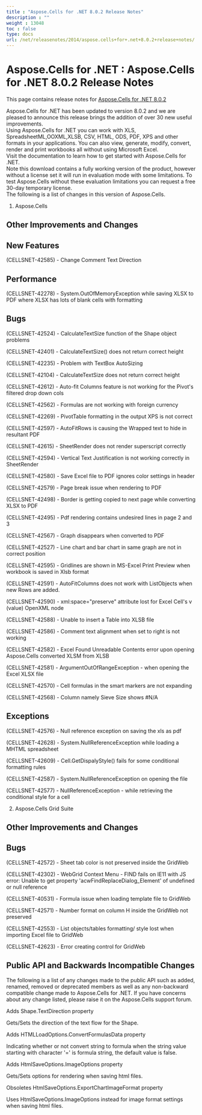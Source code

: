 ```yaml
---
title : "Aspose.Cells for .NET 8.0.2 Release Notes" 
description : "" 
weight : 13048 
toc : false
type: docs
url: /net/releasenotes/2014/aspose.cells+for+.net+8.0.2+release+notes/
---
```


# Aspose.Cells for .NET : Aspose.Cells for .NET 8.0.2 Release Notes


This page contains release notes for [Aspose.Cells for .NET 8.0.2](http://www.aspose.com/downloads/cells/net/new-releases/aspose.cells-for-.net-8.0.2/)

Aspose.Cells for .NET has been updated to version 8.0.2 and we are pleased to announce this release brings the addition of over 30 new useful improvements.  
Using Aspose.Cells for .NET you can work with XLS, SpreadsheetML,OOXML,XLSB, CSV, HTML, ODS, PDF, XPS and other formats in your applications. You can also view, generate, modify, convert, render and print workbooks all without using Microsoft Excel.  
Visit the documentation to learn how to get started with Aspose.Cells for .NET.  
Note this download contains a fully working version of the product, however without a license set it will run in evaluation mode with some limitations. To test Aspose.Cells without these evaluation limitations you can request a free 30-day temporary license.  
The following is a list of changes in this version of Aspose.Cells.

1) Aspose.Cells

## Other Improvements and Changes

## New Features

(CELLSNET-42585) - Change Comment Text Direction

## Performance

(CELLSNET-42278) - System.OutOfMemoryException while saving XLSX to PDF where XLSX has lots of blank cells with formatting

## Bugs

(CELLSNET-42524) - CalculateTextSize function of the Shape object problems

(CELLSNET-42401) - CalculateTextSize() does not return correct height

(CELLSNET-42235) - Problem with TextBox AutoSizing

(CELLSNET-42104) - CalculateTextSize does not return correct height

(CELLSNET-42612) - Auto-fit Columns feature is not working for the Pivot's filtered drop down cols

(CELLSNET-42562) - Formulas are not working with foreign currency

(CELLSNET-42269) - PivotTable formatting in the output XPS is not correct

(CELLSNET-42597) - AutoFitRows is causing the Wrapped text to hide in resultant PDF

(CELLSNET-42615) - SheetRender does not render superscript correctly

(CELLSNET-42594) - Vertical Text Justification is not working correctly in SheetRender

(CELLSNET-42580) - Save Excel file to PDF ignores color settings in header

(CELLSNET-42579) - Page break issue when rendering to PDF

(CELLSNET-42498) - Border is getting copied to next page while converting XLSX to PDF

(CELLSNET-42495) - Pdf rendering contains undesired lines in page 2 and 3

(CELLSNET-42567) - Graph disappears when converted to PDF

(CELLSNET-42527) - Line chart and bar chart in same graph are not in correct position

(CELLSNET-42595) - Gridlines are shown in MS-Excel Print Preview when workbook is saved in Xlsb format

(CELLSNET-42591) - AutoFitColumns does not work with ListObjects when new Rows are added.

(CELLSNET-42590) - xml:space="preserve" attribute lost for Excel Cell's v (value) OpenXML node

(CELLSNET-42588) - Unable to insert a Table into XLSB file

(CELLSNET-42586) - Comment text alignment when set to right is not working

(CELLSNET-42582) - Excel Found Unreadable Contents error upon opening Aspose.Cells converted XLSM from XLSB

(CELLSNET-42581) - ArgumentOutOfRangeException - when opening the Excel XLSX file

(CELLSNET-42570) - Cell formulas in the smart markers are not expanding

(CELLSNET-42568) - Column namely Sieve Size shows #N/A

## Exceptions

(CELLSNET-42576) - Null reference exception on saving the xls as pdf

(CELLSNET-42628) - System.NullReferenceException while loading a MHTML spreadsheet

(CELLSNET-42609) - Cell.GetDispalyStyle() fails for some conditional formatting rules

(CELLSNET-42587) - System.NullReferenceException on opening the file

(CELLSNET-42577) - NullReferenceException - while retrieving the conditional style for a cell

2) Aspose.Cells Grid Suite

## Other Improvements and Changes

## Bugs

(CELLSNET-42572) - Sheet tab color is not preserved inside the GridWeb

(CELLSNET-42302) - WebGrid Context Menu - FIND fails on IE11 with JS error: Unable to get property 'acwFindReplaceDialog\_Element' of undefined or null reference

(CELLSNET-40531) - Formula issue when loading template file to GridWeb

(CELLSNET-42571) - Number format on column H inside the GridWeb not preserved

(CELLSNET-42553) - List objects/tables formatting/ style lost when importing Excel file to GridWeb

(CELLSNET-42623) - Error creating control for GridWeb

## Public API and Backwards Incompatible Changes

The following is a list of any changes made to the public API such as added, renamed, removed or deprecated members as well as any non-backward compatible change made to Aspose.Cells for .NET. If you have concerns about any change listed, please raise it on the Aspose.Cells support forum.

Adds Shape.TextDirection property

Gets/Sets the direction of the text flow for the Shape.

Adds HTMLLoadOptions.ConvertFormulasData property

Indicating whether or not convert string to formula when the string value starting with character '=' is formula string, the default value is false.

Adds HtmlSaveOptions.ImageOptions property

Gets/Sets options for rendering when saving html files.

Obsoletes HtmlSaveOptions.ExportChartImageFormat property

Uses HtmlSaveOptions.ImageOptions instead for image format settings when saving html files.

